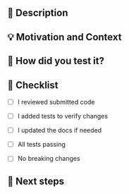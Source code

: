 ## :scroll: Description
<!--- Describe your changes in detail -->


## :bulb: Motivation and Context
<!--- Why is this change required? What problem does it solve? -->
<!--- If it fixes an open issue, please link to the issue here. -->


## :green_heart: How did you test it?


## :pencil: Checklist
<!--- Put an `x` in the boxes that apply -->
- [ ] I reviewed submitted code
- [ ] I added tests to verify changes
- [ ] I updated the docs if needed
- [ ] All tests passing
- [ ] No breaking changes


## :crystal_ball: Next steps